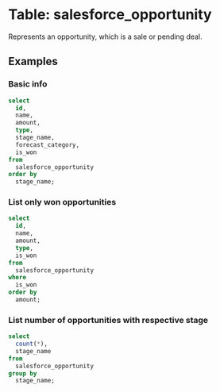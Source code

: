 # Table: salesforce_opportunity

Represents an opportunity, which is a sale or pending deal.

## Examples

### Basic info

```sql
select
  id,
  name,
  amount,
  type,
  stage_name,
  forecast_category,
  is_won
from
  salesforce_opportunity
order by
  stage_name;
```

### List only won opportunities

```sql
select
  id,
  name,
  amount,
  type,
  is_won
from
  salesforce_opportunity
where
  is_won
order by
  amount;
```

### List number of opportunities with respective stage

```sql
select
  count(*),
  stage_name
from
  salesforce_opportunity
group by
  stage_name;
```
